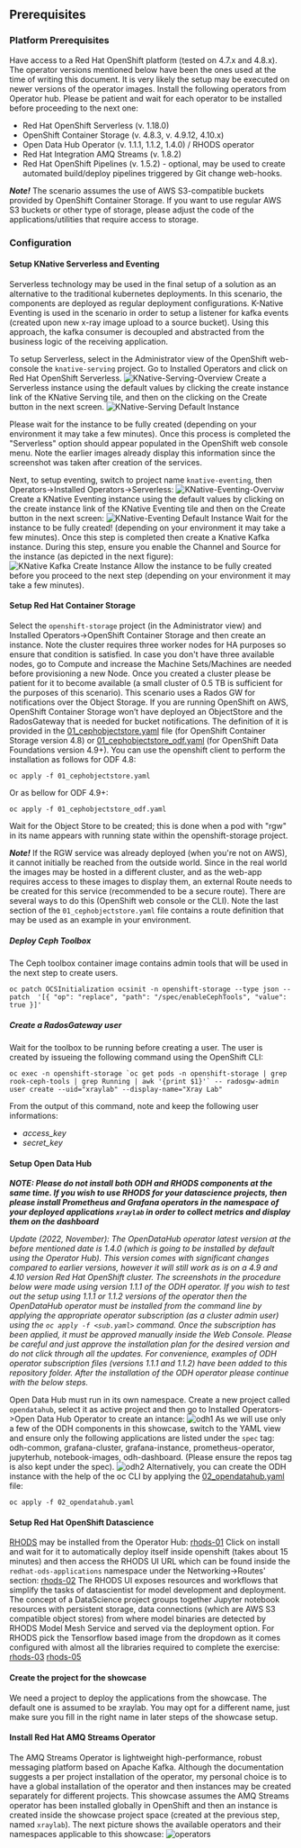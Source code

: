 ## Prerequisites

### Platform Prerequisites

Have access to a Red Hat OpenShift platform (tested on 4.7.x and 4.8.x). The operator versions mentioned below have been the ones used at the time of writing this document. It is very likely the setup may be executed on newer versions of the operator images.
Install the following operators from Operator hub. Please be patient and wait for each operator to be installed before proceeding to the next one:
* Red Hat OpenShift Serverless (v. 1.18.0)
* OpenShift Container Storage (v. 4.8.3, v. 4.9.12, 4.10.x)
* Open Data Hub Operator (v. 1.1.1, 1.1.2, 1.4.0) / RHODS operator
* Red Hat Integration AMQ Streams (v. 1.8.2)
* Red Hat OpenShift Pipelines (v. 1.5.2) - optional, may be used to create automated build/deploy pipelines triggered by Git change web-hooks.

***Note!*** The scenario assumes the use of AWS S3-compatible buckets provided by OpenShift Container Storage. If you want to use regular AWS S3 buckets or other type of storage, please adjust the code of the applications/utilities that require access to storage.

### Configuration

#### Setup KNative Serverless and Eventing
Serverless technology may be used in the final setup of a solution as an alternative to the traditional kubernetes deployments. In this scenario, the components are deployed as regular deployment configurations.
K-Native Eventing is used in the scenario in order to setup a listener for kafka events (created upon new x-ray image upload to a source bucket). 
Using this approach, the kafka consumer is decoupled and abstracted from the business logic of the receiving application.

To setup Serverless, select in the Administrator view of the OpenShift web-console the `knative-serving` project. Go to Installed Operators and click on Red Hat OpenShift Serverless.
![KNative-Serving-Overview](docs/knative-serving-1.png)
Create a Serverless instance using the default values by clicking the create instance link of the KNative Serving tile, and then on the clicking on the Create button in the next screen.
![KNative-Serving Default Instance](docs/knative-serving-1.png)

Please wait for the instance to be fully created (depending on your environment it may take a few minutes). Once this process is completed the "Serverless" option should appear populated in the OpenShift web console menu. Note the earlier images already display this information since the screenshot was taken after creation of the services.

Next, to setup eventing, switch to project name `knative-eventing`, then Operators->Installed Operators->Serverless:
![KNative-Eventing-Overviw](docs/knative-eventing-1.png)
Create a KNative Eventing instance using the default values by clicking on the create instance link of the KNative Eventing tile and then on the Create button in the next screen:
![KNative-Eventing Default Instance](docs/knative-eventing-1_1.png)
Wait for the instance to be fully created! (depending on your environment it may take a few minutes). Once this step is completed then create a Knative Kafka instance. During this step, ensure you enable the Channel and Source for the instance (as depicted in the next figure):
![KNative Kafka Create Instance](docs/knative-eventing-2.png)
Allow the instance to be fully created before you proceed to the next step (depending on your environment it may take a few minutes).

#### Setup Red Hat Container Storage
Select the `openshift-storage` project (in the Administrator view) and Installed Operators->OpenShift Container Storage and then create an instance. Note the cluster requires three worker nodes for HA purposes so ensure that condition is satisfied. In case you don't have three available nodes, go to Compute and increase the Machine Sets/Machines are needed before provisioning a new Node.
Once you created a cluster please be patient for it to become available (a small cluster of 0.5 TB is sufficient for the purposes of this scenario).
This scenario uses a Rados GW for notifications over the Object Storage. If you are running OpenShift on AWS, OpenShift Container Storage won’t have deployed an ObjectStore and the RadosGateway that is needed for bucket notifications. The definition of it is provided in the [01_cephobjectstore.yaml](01_cephobjectstore.yaml) file (for OpenShift Container Storage version 4.8) or [01_cephobjectstore_odf.yaml](01_cephobjectstore_odf.yaml) (for OpenShift Data Foundations version 4.9+).
You can use the openshift client to perform the installation as follows for ODF 4.8:
```shellscript
oc apply -f 01_cephobjectstore.yaml
```
Or as bellow for ODF 4.9+:
```shellscript
oc apply -f 01_cephobjectstore_odf.yaml
```

Wait for the Object Store to be created; this is done when a pod with "rgw" in its name appears with running state within the openshift-storage project.

***Note!*** If the RGW service was already deployed (when you're not on AWS), it cannot initially be reached from the outside world. Since in the real world the images may be hosted in a different cluster, and as the web-app requires access to these images to display them, an external Route needs to be created for this service (recommended to be a secure route). There are several ways to do this (OpenShift web console or the CLI). Note the last section of the `01_cephobjectstore.yaml` file contains a route definition that may be used as an example in your environment.

##### Deploy Ceph Toolbox
The Ceph toolbox container image contains admin tools that will be used in the next step to create users.
```shellscript
oc patch OCSInitialization ocsinit -n openshift-storage --type json --patch  '[{ "op": "replace", "path": "/spec/enableCephTools", "value": true }]'
```
##### Create a RadosGateway user
Wait for the toolbox to be running before creating a user. The user is created by issueing the following command using the OpenShift CLI:
```shellscript
oc exec -n openshift-storage `oc get pods -n openshift-storage | grep rook-ceph-tools | grep Running | awk '{print $1}'` -- radosgw-admin user create --uid="xraylab" --display-name="Xray Lab"
```
From the output of this command, note and keep the following user informations:

* *access_key*
* *secret_key*


#### Setup Open Data Hub 

***NOTE: Please do not install both ODH and RHODS components at the same time. If you wish to use RHODS for your datascience projects, then please install Prometheus and Grafana operators in the namespace of your deployed applications `xraylab` in order to collect metrics and display them on the dashboard***

*Update (2022, November): The OpenDataHub operator latest version at the before mentioned date is 1.4.0 (which is going to be installed by default using the Operator Hub). This version comes with significant changes compared to earlier versions, however it will still work as is on a 4.9 and 4.10 version Red Hat OpenShift cluster. The screenshots in the procedure below were made using version 1.1.1 of the ODH operator. If you wish to test out the setup using 1.1.1 or 1.1.2 versions of the operator then the OpenDataHub operator must be installed from the command line by applying the appropriate operator subscription (as a cluster admin user) using the ```oc apply -f <sub.yaml>``` command. Once the subscription has been applied, it must be approved manually inside the Web Console. Please be careful and just approve the installation plan for the desired version and do not click through all the updates. For convenience, examples of ODH operator subscription files (versions 1.1.1 and 1.1.2) have been added to this repository folder. After the installation of the ODH operator please continue with the below steps.*

Open Data Hub must run in its own namespace. Create a new project called `opendatahub`, select it as active project and then go to Installed Operators->Open Data Hub Operator to create an intance:
![odh1](docs/odh-1-new.png)
As we will use only a few of the ODH components in this showcase, switch to the YAML view and ensure only the following applications are listed under the `spec` tag: odh-common, grafana-cluster, grafana-instance, prometheus-operator, jupyterhub, notebook-images, odh-dashboard. (Please ensure the repos tag is also kept under the spec).
![odh2](docs/odh-2-new.png)
Alternatively, you can create the ODH instance with the help of the oc CLI by applying the [02_opendatahub.yaml](02_opendatahub.yaml) file:
```shellscript
oc apply -f 02_opendatahub.yaml
```

#### Setup Red Hat OpenShift Datascience
[RHODS](https://www.redhat.com/en/technologies/cloud-computing/openshift/openshift-data-science) may be installed from the Operator Hub:
[rhods-01](docs/rhods-01.png)
Click on install and wait for it to automatically deploy itself inside openshift (takes about 15 minutes) and then access the RHODS UI URL which can be found inside the `redhat-ods-applications` namespace under the Networking->Routes' section:
[rhods-02](docs/rhods-02.png)
The RHODS UI exposes resources and workflows that simplify the tasks of datascientist for model development and deployment. The concept of a DataScience project groups together Jupyter notebook resources with persistent storage, data connections (which are AWS S3 compatible object stores) from where model binaries are detected by RHODS Model Mesh Service and served via the deployment option. For RHODS pick the Tensorflow based image from the dropdown as it comes configured with almost all the libraries required to complete the exercise:
[rhods-03](docs/rhods-03.png)
[rhods-05](docs/rhods-05.png)

#### Create the project for the showcase
We need a project to deploy the applications from the showcase. The default one is assumed to be xraylab. You may opt for a different name, just make sure you fill in the right name in later steps of the showcase setup.

#### Install Red Hat AMQ Streams Operator
The AMQ Streams Operator is lightweight high-performance, robust messaging platform based on Apache Kafka. Although the documentation suggests a per project installation of the operator, my personal choice is to have a global installation of the operator and then instances may be created separately for different projects. This showcase assumes the AMQ Streams operator has been installed globally in OpenShift and then an instance is created inside the showcase project space (created at the previous step, named ```xraylab```). 
The next picture shows the available operators and their namespaces applicable to this showcase:
![operators](docs/operators-list.png)



